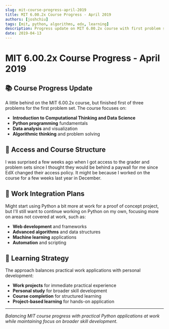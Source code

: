 ```yaml
---
slug: mit-course-progress-april-2019
title: MIT 6.00.2x Course Progress - April 2019
authors: [joshchiu]
tags: [mit, python, algorithms, edx, learning]
description: Progress update on MIT 6.00.2x course with first problem set completion and plans for Python integration at work.
date: 2019-04-13
---
```


# MIT 6.00.2x Course Progress - April 2019

## 📚 Course Progress Update

A little behind on the MIT 6.00.2x course, but finished first of three problems for the first problem set. The course focuses on:

- **Introduction to Computational Thinking and Data Science**
- **Python programming** fundamentals
- **Data analysis** and visualization
- **Algorithmic thinking** and problem solving

## 🎯 Access and Course Structure

I was surprised a few weeks ago when I got access to the grader and problem sets since I thought they would be behind a paywall for me since EdX changed their access policy. It might be because I worked on the course for a few weeks last year in December.

## 💼 Work Integration Plans

Might start using Python a bit more at work for a proof of concept project, but I'll still want to continue working on Python on my own, focusing more on areas not covered at work, such as:

- **Web development** and frameworks
- **Advanced algorithms** and data structures
- **Machine learning** applications
- **Automation** and scripting

## 🔄 Learning Strategy

The approach balances practical work applications with personal development:

- **Work projects** for immediate practical experience
- **Personal study** for broader skill development
- **Course completion** for structured learning
- **Project-based learning** for hands-on application

<!-- truncate -->

---

*Balancing MIT course progress with practical Python applications at work while maintaining focus on broader skill development.*
